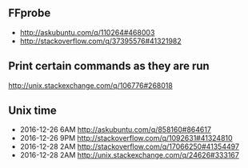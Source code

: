 
FFprobe
--------------------------------------
- http://askubuntu.com/q/110264#468003
- http://stackoverflow.com/q/37395576#41321982

Print certain commands as they are run
---------------------------------------------
http://unix.stackexchange.com/q/106776#268018

Unix time
--------------------------------------
- 2016-12-26 6AM http://askubuntu.com/q/858160#864617
- 2016-12-26 9PM http://stackoverflow.com/q/1092631#41324810
- 2016-12-28 2AM http://stackoverflow.com/q/17066250#41354497
- 2016-12-28 2AM http://unix.stackexchange.com/q/24626#333167
